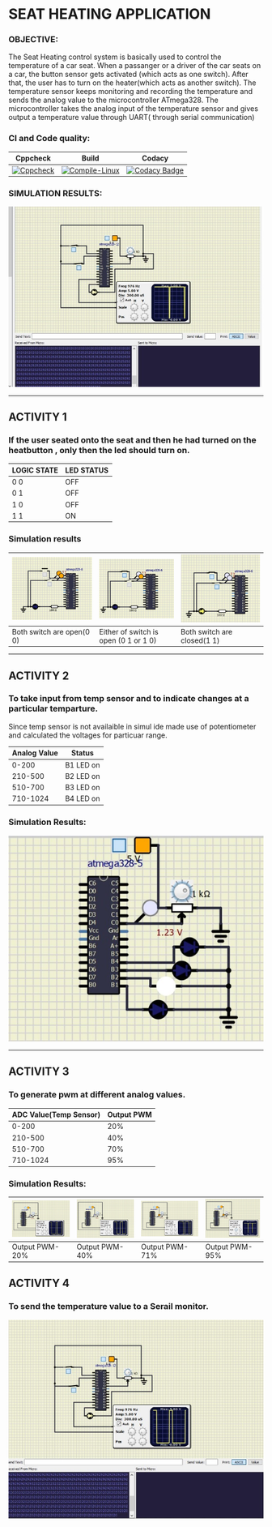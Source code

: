 

# SEAT HEATING APPLICATION

### OBJECTIVE:
The Seat Heating control system is basically used to control the temperature of a car seat. When a passanger or a driver of the car seats on a car, the button sensor gets activated (which acts as one switch). After that, the user has to turn on the heater(which acts as another switch). The temperature sensor keeps monitoring and recording the temperature and sends the analog value to the microcontroller ATmega328. The microcontroller takes the analog input of the temperature sensor and gives output a temperature value through UART( through serial communication)

### CI and Code quality:
|Cppcheck|Build|Codacy|
|---|---|---|
|[![Cppcheck](https://github.com/256644/LttsEmbeddedc/actions/workflows/code.yml/badge.svg)](https://github.com/256644/LttsEmbeddedc/actions/workflows/code.yml)|[![Compile-Linux](https://github.com/256644/LttsEmbeddedc/actions/workflows/compile.yml/badge.svg)](https://github.com/256644/LttsEmbeddedc/actions/workflows/compile.yml)|[![Codacy Badge](https://app.codacy.com/project/badge/Grade/6d0c2956e64a4cfa9bb14f55a17301b0)](https://www.codacy.com/gh/256644/LttsEmbeddedc/dashboard?utm_source=github.com&amp;utm_medium=referral&amp;utm_content=256644/LttsEmbeddedc&amp;utm_campaign=Badge_Grade)|


### SIMULATION RESULTS:

![image](img/41.jpeg)

----
## ACTIVITY 1
 
### If the user seated onto the seat and then he had turned on the heatbutton , only then the led should turn on.
|LOGIC STATE |LED STATUS|
|---|---|
|0  0|  OFF|
|0 1|OFF|
|1 0 |OFF|
|1 1 |ON|
### Simulation results

|![image](img/11.jpeg)|![image](img/12.jpeg) |![image](img/13.jpeg)|
|---|---|---|
|Both switch are open(0 0)|Either of switch is open (0 1 or 1 0)|Both switch are closed(1 1)|




----
## ACTIVITY 2
  
### To take input from temp sensor and to indicate changes at a particular temparture.
Since temp sensor is not availaible in simul ide made use of potentiometer and calculated the voltages for particuar range.


|Analog Value|Status|
 |---|---|
 |0-200|B1 LED on|
|	210-500|	B2 LED on|
|	510-700	|B3 LED on|
|	710-1024|	B4 LED on|

### Simulation Results:
![image](img/21.jpeg)


----
## ACTIVITY 3

### To generate pwm at different analog values.

|ADC Value(Temp Sensor)|Output PWM|
|---|---|
|0-200 |20%| 
|210-500 |40%| 
|510-700 |70% |
|710-1024| 95% |

### Simulation Results:

|![image](img/33.jpeg)|![image](img/34.jpeg) |![image](img/32.jpeg)|![image](img/31.jpeg)|
|---|---|---|---|
|Output PWM-20%|Output PWM-40%|Output PWM-71%|Output PWM-95%|

## ACTIVITY 4
### To send the temperature value to a Serail monitor.

![image](img/44.jpeg)
